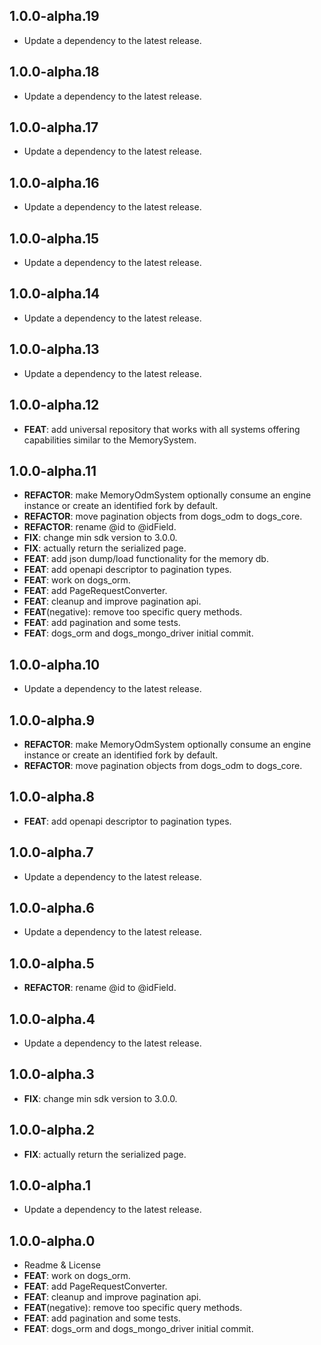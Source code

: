 ## 1.0.0-alpha.19

 - Update a dependency to the latest release.

## 1.0.0-alpha.18

 - Update a dependency to the latest release.

## 1.0.0-alpha.17

 - Update a dependency to the latest release.

## 1.0.0-alpha.16

 - Update a dependency to the latest release.

## 1.0.0-alpha.15

 - Update a dependency to the latest release.

## 1.0.0-alpha.14

 - Update a dependency to the latest release.

## 1.0.0-alpha.13

 - Update a dependency to the latest release.

## 1.0.0-alpha.12

 - **FEAT**: add universal repository that works with all systems offering capabilities similar to the MemorySystem.

## 1.0.0-alpha.11

 - **REFACTOR**: make MemoryOdmSystem optionally consume an engine instance or create an identified fork by default.
 - **REFACTOR**: move pagination objects from dogs_odm to dogs_core.
 - **REFACTOR**: rename @id to @idField.
 - **FIX**: change min sdk version to 3.0.0.
 - **FIX**: actually return the serialized page.
 - **FEAT**: add json dump/load functionality for the memory db.
 - **FEAT**: add openapi descriptor to pagination types.
 - **FEAT**: work on dogs_orm.
 - **FEAT**: add PageRequestConverter.
 - **FEAT**: cleanup and improve pagination api.
 - **FEAT**(negative): remove too specific query methods.
 - **FEAT**: add pagination and some tests.
 - **FEAT**: dogs_orm and dogs_mongo_driver initial commit.

## 1.0.0-alpha.10

 - Update a dependency to the latest release.

## 1.0.0-alpha.9

 - **REFACTOR**: make MemoryOdmSystem optionally consume an engine instance or create an identified fork by default.
 - **REFACTOR**: move pagination objects from dogs_odm to dogs_core.

## 1.0.0-alpha.8

 - **FEAT**: add openapi descriptor to pagination types.

## 1.0.0-alpha.7

 - Update a dependency to the latest release.

## 1.0.0-alpha.6

 - Update a dependency to the latest release.

## 1.0.0-alpha.5

 - **REFACTOR**: rename @id to @idField.

## 1.0.0-alpha.4

 - Update a dependency to the latest release.

## 1.0.0-alpha.3

 - **FIX**: change min sdk version to 3.0.0.

## 1.0.0-alpha.2

 - **FIX**: actually return the serialized page.

## 1.0.0-alpha.1

 - Update a dependency to the latest release.

## 1.0.0-alpha.0

 - Readme & License
 - **FEAT**: work on dogs_orm.
 - **FEAT**: add PageRequestConverter.
 - **FEAT**: cleanup and improve pagination api.
 - **FEAT**(negative): remove too specific query methods.
 - **FEAT**: add pagination and some tests.
 - **FEAT**: dogs_orm and dogs_mongo_driver initial commit.
